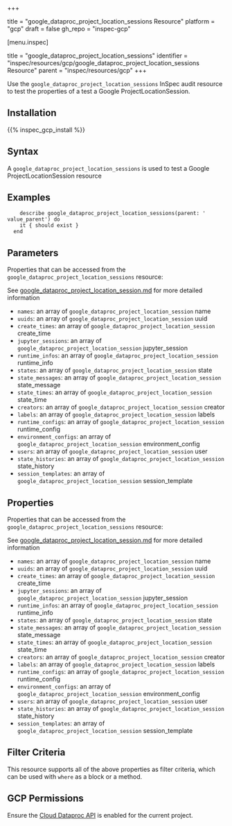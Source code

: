 +++

title = "google_dataproc_project_location_sessions Resource"
platform = "gcp"
draft = false
gh_repo = "inspec-gcp"


[menu.inspec]

title = "google_dataproc_project_location_sessions"
identifier = "inspec/resources/gcp/google_dataproc_project_location_sessions Resource"
parent = "inspec/resources/gcp"
+++

Use the `google_dataproc_project_location_sessions` InSpec audit resource to test the properties of a test a Google ProjectLocationSession.

## Installation
{{% inspec_gcp_install %}}

## Syntax
A `google_dataproc_project_location_sessions` is used to test a Google ProjectLocationSession resource

## Examples
```
    describe google_dataproc_project_location_sessions(parent: ' value_parent') do
    it { should exist }
  end
```

## Parameters
Properties that can be accessed from the `google_dataproc_project_location_sessions` resource:

See [google_dataproc_project_location_session.md](google_dataproc_project_location_session.md) for more detailed information
* `names`: an array of `google_dataproc_project_location_session` name
* `uuids`: an array of `google_dataproc_project_location_session` uuid
* `create_times`: an array of `google_dataproc_project_location_session` create_time
* `jupyter_sessions`: an array of `google_dataproc_project_location_session` jupyter_session
* `runtime_infos`: an array of `google_dataproc_project_location_session` runtime_info
* `states`: an array of `google_dataproc_project_location_session` state
* `state_messages`: an array of `google_dataproc_project_location_session` state_message
* `state_times`: an array of `google_dataproc_project_location_session` state_time
* `creators`: an array of `google_dataproc_project_location_session` creator
* `labels`: an array of `google_dataproc_project_location_session` labels
* `runtime_configs`: an array of `google_dataproc_project_location_session` runtime_config
* `environment_configs`: an array of `google_dataproc_project_location_session` environment_config
* `users`: an array of `google_dataproc_project_location_session` user
* `state_histories`: an array of `google_dataproc_project_location_session` state_history
* `session_templates`: an array of `google_dataproc_project_location_session` session_template
## Properties
Properties that can be accessed from the `google_dataproc_project_location_sessions` resource:

See [google_dataproc_project_location_session.md](google_dataproc_project_location_session.md) for more detailed information
* `names`: an array of `google_dataproc_project_location_session` name
* `uuids`: an array of `google_dataproc_project_location_session` uuid
* `create_times`: an array of `google_dataproc_project_location_session` create_time
* `jupyter_sessions`: an array of `google_dataproc_project_location_session` jupyter_session
* `runtime_infos`: an array of `google_dataproc_project_location_session` runtime_info
* `states`: an array of `google_dataproc_project_location_session` state
* `state_messages`: an array of `google_dataproc_project_location_session` state_message
* `state_times`: an array of `google_dataproc_project_location_session` state_time
* `creators`: an array of `google_dataproc_project_location_session` creator
* `labels`: an array of `google_dataproc_project_location_session` labels
* `runtime_configs`: an array of `google_dataproc_project_location_session` runtime_config
* `environment_configs`: an array of `google_dataproc_project_location_session` environment_config
* `users`: an array of `google_dataproc_project_location_session` user
* `state_histories`: an array of `google_dataproc_project_location_session` state_history
* `session_templates`: an array of `google_dataproc_project_location_session` session_template

## Filter Criteria
This resource supports all of the above properties as filter criteria, which can be used
with `where` as a block or a method.

## GCP Permissions

Ensure the [Cloud Dataproc API](https://console.cloud.google.com/apis/library/dataproc.googleapis.com) is enabled for the current project.
